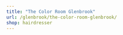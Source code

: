 ```yaml
---
title: "The Color Room Glenbrook"
url: /glenbrook/the-color-room-glenbrook/
shop: hairdresser
---
```

